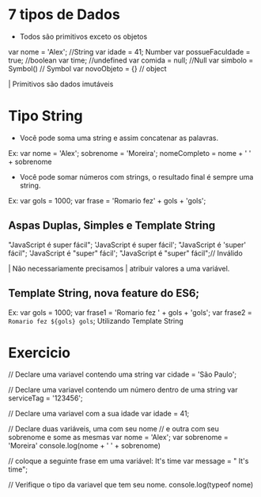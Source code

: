 # 7 tipos de Dados
- Todos são primitivos exceto os objetos

var nome  = 'Alex'; //String
var idade = 41; Number
var possueFaculdade = true; //boolean
var time; //undefined
var comida = null; //Null
var simbolo = Symbol() // Symbol
var novoObjeto = {} // object

| Primitivos são dados imutáveis

# Tipo String
- Você pode soma uma string e assim concatenar as palavras.

Ex:
    var nome = 'Alex';
    sobrenome = 'Moreira';
    nomeCompleto = nome + ' ' + sobrenome

- Você pode somar números com strings, o resultado final é sempre uma string.

Ex:
    var gols = 1000;
    var frase = 'Romario fez' + gols + 'gols';
## Aspas Duplas, Simples e Template String

"JavaScript é super fácil";
'JavaScript é super fácil';
"JavaScript é 'super' fácil";
'JavaScript é \"super\" fácil';
"JavaScript é "super" fácil";// Inválido

| Não necessariamente precisamos
| atribuir valores a uma variável.

## Template String, nova feature do ES6;
Ex:
    var gols = 1000;
    var frase1 = 'Romario fez ' + gols + 'gols';
    var frase2 = `Romario fez ${gols} gols`; Utilizando Template String
# Exercicio

// Declare uma variavel contendo uma string
var cidade = 'São Paulo';

// Declare uma variavel contendo um número dentro de uma string
var serviceTag = '123456';

// Declare uma variavel com a sua idade
var idade = 41;

// Declare duas variáveis, uma com seu nome
// e outra com seu sobrenome e some as mesmas
var nome = 'Alex';
var sobrenome = 'Moreira'
console.log(nome + ' ' + sobrenome)

// coloque a seguinte frase em uma variável: It's time
var message = " It's time";

// Verifique o tipo da variavel que tem seu nome.
console.log(typeof nome)